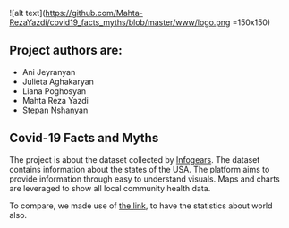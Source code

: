 ![alt text](https://github.com/Mahta-RezaYazdi/covid19_facts_myths/blob/master/www/logo.png =150x150)
## Project authors are: 
* Ani Jeyranyan 
* Julieta Aghakaryan
* Liana Poghosyan
* Mahta Reza Yazdi
* Stepan Nshanyan

## Covid-19 Facts and Myths
The project is about the dataset collected by [Infogears](https://infogears.org/). The dataset contains information about the states of the USA.
The platform aims to provide information through easy to understand visuals. Maps and charts are leveraged to show all local community health data.

To compare, we made use of [the link](https://github.com/owid/covid-19-data/tree/master/public/data), to have the statistics about world also.


